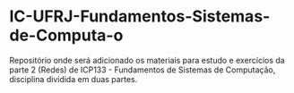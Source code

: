 # IC-UFRJ-Fundamentos-Sistemas-de-Computa-o
Repositório onde será adicionado os materiais para estudo e exercícios da parte 2 (Redes) de ICP133 - Fundamentos de Sistemas de Computação, disciplina dividida em duas partes.
